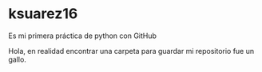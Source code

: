 # ksuarez16

Es mi primera práctica de python con GitHub

Hola, en realidad encontrar una carpeta para guardar mi repositorio fue un gallo.

